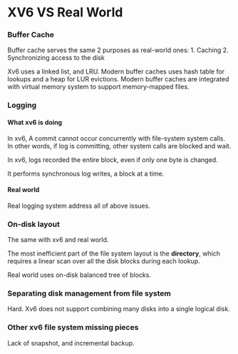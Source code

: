 # XV6 VS Real World

### Buffer Cache

Buffer cache serves the same 2 purposes as real-world ones: 1. Caching 2. Synchronizing access to the disk

Xv6 uses a linked list, and LRU. Modern buffer caches uses hash table for lookups and a heap for LUR evictions. Modern buffer caches are integrated with virtual memory system to support memory-mapped files.

### Logging

#### What xv6 is doing

In xv6, A commit cannot occur concurrently with file-system system calls. In other words, if log is committing, other system calls are blocked and wait.

In xv6, logs recorded the entire block, even if only one byte is changed.

It performs synchronous log writes, a block at a time.

#### Real world

Real logging system address all of above issues.

### On-disk layout

The same with xv6 and real world.

The most inefficient part of the file system layout is the **directory**, which requires a linear scan over all the disk blocks during each lookup.

Real world uses on-disk balanced tree of blocks.

### Separating disk management from file system

Hard. Xv6 does not support combining many disks into a single logical disk.

### Other xv6 file system missing pieces

Lack of snapshot, and incremental backup.

